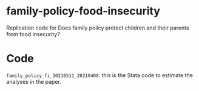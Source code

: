 # family-policy-food-insecurity
Replication code for Does family policy protect children and their parents from food insecurity? 

# Code
`family_policy_fi_20210511_20210408`: this is the Stata code to estimate the analyses in the paper. 
